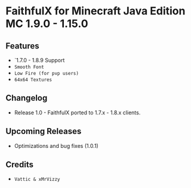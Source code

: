 # FaithfulX for Minecraft Java Edition MC 1.9.0 - 1.15.0

## Features
+ `1.7.0 - 1.8.9 Support 
+ `Smooth Font`
+ `Low Fire (for pvp users)`
+ `64x64 Textures`

## Changelog
+ Release 1.0 - FaithfulX ported to 1.7.x - 1.8.x clients.

## Upcoming Releases
+ Optimizations and bug fixes (1.0.1)

## Credits
+ `Vattic & xMrVizzy`




